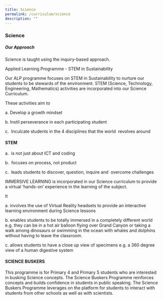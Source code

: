 ```yaml
---
title: Science
permalink: /curriculum/science
description: ""
---
```

### Science

##### Our Approach

Science is taught using the inquiry-based approach.

  

Applied Learning Programme - STEM in Sustainability

  

Our ALP programme focuses on STEM in Sustainability to nurture our students to be stewards of the environment. STEM (Science, Technology, Engineering, Mathematics) activities are incorporated into our Science Curriculum.

  

These activities aim to

a. Develop a growth mindset

b. Instil perseverance in each participating student

c.  Inculcate students in the 4 disciplines that the world  revolves around 

#### STEM

a.  is not just about ICT and coding

b.  focuses on process, not product

c.  leads students to discover, question, inquire and  overcome challenges

IMMERSIVE LEARNING is incorporated in our Science curriculum to provide a virtual ‘hands-on’ experience in the learning of the subject.   

It

a. involves the use of Virtual Reality headsets to provide an interactive learning environment during Science lessons

b. enables students to be totally immersed in a completely different world e.g. they can be in a hot air balloon flying over Grand Canyon or taking a walk among dinosaurs or swimming in the ocean with whales and dolphins without having to leave the classroom.

c. allows students to have a close up view of specimens e.g. a 360 degree view of a human digestive system 

#### SCIENCE BUSKERS

This programme is for Primary 4 and Primary 5 students who are interested in busking Science concepts. The Science Buskers Programme reinforces concepts and builds confidence in students in public speaking. The Science Buskers Programme leverages on the platform for students to interact with students from other schools as well as with scientists.